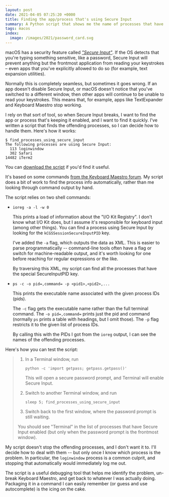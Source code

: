 ```yaml
---
layout: post
date: 2021-04-05 07:25:20 +0000
title: Finding the app/process that's using Secure Input
summary: A Python script that shows me the name of processes that have Secure Input enabled.
tags: macos
index:
  image: /images/2021/password_card.svg
---
```


macOS has a security feature called [*"Secure Input"*][sec_input].
If the OS detects that you're typing something sensitive, like a password, Secure Input will prevent anything but the frontmost application from reading your keystrokes – even apps that you've explicitly allowed to do so (for example, text expansion utilities).

Normally this is completely seamless, but sometimes it goes wrong.
If an app doesn't disable Secure Input, or macOS doesn't notice that you've switched to a different window, then other apps will continue to be unable to read your keystrokes.
This means that, for example, apps like TextExpander and Keyboard Maestro stop working.

I rely on that sort of tool, so when Secure Input breaks, I want to find the app or process that's keeping it enabled, and I want to find it quickly.
I've written a script that finds the offending processes, so I can decide how to handle them.
Here's how it works:

```console
$ find_processes_using_secure_input
The following processes are using Secure Input:
  113 loginwindow
  302 Safari
14482 iTerm2
```

You can [download the script][script] if you'd find it useful.

It's based on some commands [from the Keyboard Maestro forum][forums].
My script does a bit of work to find the process info automatically, rather than me looking through command output by hand.

The script relies on two shell commands:

*   `ioreg -a -l -w 0`

    This prints a load of information about the "I/O Kit Registry".
    I don't know what I/O Kit does, but I assume it's responsible for keyboard input (among other things).
    You can find a process using Secure Input by looking for the `kCGSSessionSecureInputPID` key.

    I've added the `-a` flag, which outputs the data as XML.
    This is easier to parse programmatically -- command-line tools often have a flag or switch for machine-readable output, and it's worth looking for one before reaching for regular expressions or the like.

    By traversing this XML, my script can find all the processes that have the special SecureInputPID key.

*   `ps -c -o pid=,command= -p <pid1>,<pid2>,...`

    This prints the executable name associated with the given process IDs (pids).

    The `-c` flag gets the executable name rather than the full terminal command.
    The `-o pid=,command=` prints just the pid and command (normally `ps` prints a table with headings, but I omit those).
    The `-p` flag restricts it to the given list of process IDs.

    By calling this with the PIDs I got from the `ioreg` output, I can see the names of the offending processes.

Here's how you can test the script:

> 1.  In a Terminal window, run
>
>     ```
>     python -c 'import getpass; getpass.getpass()'
>     ```
>
>     This will open a secure password prompt, and Terminal will enable Secure Input.
>
> 2.  Switch to another Terminal window, and run
>
>     ```
>     sleep 5; find_processes_using_secure_input
>     ```
>
> 3.  Switch back to the first window, where the password prompt is still waiting.
>
> You should see "Terminal" in the list of processes that have Secure Input enabled (but only when the password prompt is the frontmost window).

My script doesn't stop the offending processes, and I don't want it to.
I'll decide how to deal with them -- but only once I know which process is the problem.
In particular, the `loginwindow` process is a common culprit, and stopping that automatically would immediately log me out.

The script is a useful debugging tool that helps me identify the problem, un-break Keyboard Maestro, and get back to whatever I was actually doing.
Packaging it in a command I can easily remember (or guess and use autocomplete) is the icing on the cake.

[sec_input]: https://security.stackexchange.com/a/47786/9814
[script]: /files/2021/find_processes_using_secure_input
[forums]: https://forum.keyboardmaestro.com/t/disable-secure-input/2410/4
